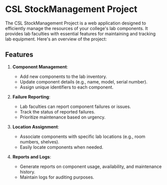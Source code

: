 # CSL StockManagement Project

The CSL StockManagement Project is a web application designed to efficiently manage the resources of your college's lab components. It provides lab faculties with essential features for maintaining and tracking lab equipment. Here's an overview of the project:

## Features

1. **Component Management**:
   - Add new components to the lab inventory.
   - Update component details (e.g., name, model, serial number).
   - Assign unique identifiers to each component.

2. **Failure Reporting**:
   - Lab faculties can report component failures or issues.
   - Track the status of reported failures.
   - Prioritize maintenance based on urgency.

3. **Location Assignment**:
   - Associate components with specific lab locations (e.g., room numbers, shelves).
   - Easily locate components when needed.

4. **Reports and Logs**:
   - Generate reports on component usage, availability, and maintenance history.
   - Maintain logs for auditing purposes.

